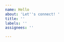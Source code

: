 ```yaml
---
name: Hello
about: 'Let''s connect! '
title: ''
labels: ''
assignees: ''

---
```


<!--Please do not post your email here, because github issues are public and visible to everyone. -->
<!--You can also send me an email. My email is on the website. -->
